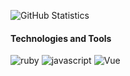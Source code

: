 ![GitHub Statistics](https://github-readme-stats.vercel.app/api?username=phaedryx&count_private=true&show_icons=true&bg_color=434A54&icon_color=FFCE54&title_color=77B6FF&text_color=F5F7FA)

#### Technologies and Tools

![ruby](https://img.shields.io/badge/Ruby-Language-red?logo=ruby) ![javascript](https://img.shields.io/badge/JavaScript-Language-f7df1e?logo=javascript) ![Vue](https://img.shields.io/badge/Vue-Framework-3fb27f?logo=vue.js)
